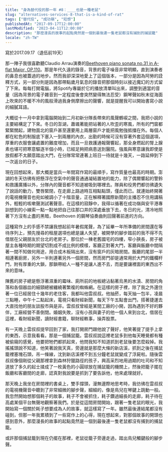 ```yaml
---
title: "身為替代役的那一年 #8：____也是一種老鼠"
slug: "alternatives-services-8-that-is-a-kind-of-rat"
tags: ["替代役", "成功嶺", "短想"]
publishedAt: "2017-09-17T12:00:00"
lastModified: "2023-04-11T12:00:00"
description: "那麼漫長的故事的起點竟然是一個到最後連一隻老鼠都沒有捕到的捕鼠籠"
locale: "zh-TW"
---
```


寫於2017.09.17（退伍前19天）

那一陣子我很喜歡聽Claudio Arrau演奏的[Beethoven piano sonata no.31 in A-flat Major, OP.110](https://open.spotify.com/track/3R03RtSKQ10DPPs73YEcBR?si=03b0017148ef45ae)。那是年代久遠的錄音，背景的電子噪音非常明顯，直到演奏者的鼻息也被蓋過的地步。然而我卻深深地愛上了這個版本，一部分是因為阿勞的詮釋方式，另一部分則是因為那帶點歲月氣息的錄音把那個時刻以接近魔幻的方式留了下來。每每打開電腦，將Spotify專屬於它的播放清單叫出來，調整到適當的音量（因為背景的電子雜音到一定程度後會突然變得無法忍受）鋼琴聲如秋末從海面上吹來的不暖不冷的風般滑過我身側摩擦出的聲響，就是提醒我可以開始書寫小說的細膩耳語。

大概從十一月中拿到電腦開始到二月初新分隊長帶來的風聲鶴唳之間，我把小說的主要結構定了下來。冬日的澎湖，蕭颯著能把站著的人吹歪的寒風，所有的門窗都緊緊關起，建物面北的窗戶甚至還要用上兩層窗戶才能把風勉強抵擋在外。每個人都在紅色的制服底下塞入一到兩層的內衣，出勤的時候可沒有穿著外套這個選項，厚重的衣服會讓處置的難度增加，而且一旦救護通報聲響起，那全身燃起的腎上腺素也堪可把寒意驅逐半個小時，已經足夠把病患送到醫院。強風與寒意讓我即使是放假都不太願意踏出大門，在分隊常常連著上班日一待就是十幾天，一路延伸到下一次返台的日子。

現在回想起來，那大概是當兵一年間寫作寫的最順手，寫作質量也最高的時期。澎湖的冬天彷彿有把懸浮在空氣中的聲音通通凝結置地的能力，除了偶爾響起的警鈴和救護廣播以外，分隊內的聲音都不知道被吸到哪裡去。隊員和役男們都彷彿遺失了說話的動力，雙唇緊閉，在走廊上路過時互相點點頭，僅此而已。就連始終開著的電視機聲音也宛如被調小了十階音量，正在解釋著國際新聞的主播忍不住用講稿外，輕輕的咳嗽聲測試著聲音。在這樣的寂靜中，我得以循著在成功嶺與安平港專訓想到的小線索一點一點地把自己往那口井的深處垂放下去，冬日的光，清冷地照著下方沒有止盡的黑暗，Beethoven 的鋼琴協奏曲則回聲著前進的方向。

這種寫作上的手感不禁讓我想起前年暑假尾聲，為了延畢一年所準備的房間還在等待序列上，預先搜尋的租屋選項也總是讓人失望，被開學的腳步踏前的我不得不先借居在父親朋友於台北的老房子。那位於一棟老舊國宅的四樓，窄小狹長，房子被屋主各種時期的期望切割成不成比例的模樣，客廳正對著大門，客廳與飯廳中間隔著一間不知做何用途，用合成木板隔出來，沒有窗戶的灰暗房間。飯廳的尾部一半相連著廚房，另外一半則連著另外一個房間，然而房門卻是通常用於大門的鐵欄杆門，附有厚重的大鎖，那鎖帶給人一種不是讓人進不去，而是要讓裡面的東西出不來的意味。

陳舊的房子總是懸浮著濕重的霉味、廁所前的地板總沾黏著烏黑的水漬、房間的角落和各個器皿的細頸總被纏繞著繁複的蜘蛛網。在這樣的房子裡，除了我之外還住著一位已經居住十幾年的老住客，我都叫他雲叔叔。他抽菸，每天抽一包半，凌晨三點睡，中午十二點起床，電視只看財經新聞，每天下午五點會出門，搭著捷運去大直找他的朋友談股市與是非。雲叔叔曾經是某間工廠的小開，因為遇到不好的夥伴，工廠經營不善倒閉。婚姻失敗，沒有小孩與妻子的他一個人來到台北，借居在這裡，看財經新聞，讀財經書籍，聊財經軼事，操弄股票。

有一天晚上雲叔叔提早回到了家，我打開房門跟他說了聲好，他笑著提了提手上拿的東西，示意我看看。那是一個捕鼠籠。雲叔叔說這裡老鼠多到他每天睡覺都有種被偷窺的感覺，他要把牠們都抓起來，他問我知不知道抓到老鼠後要怎麼殺掉。我搖搖頭說不知道，他笑著說我天真，旁邊就是那麼大條的新店溪，抓到之後在捕鼠籠裡塞塊石頭，吊一條線，沈到新店溪裡不到五分鐘老鼠就變成了浮屍啦。隨後雲叔叔像個剛從父親那裡拿到森林狩獵路徑的孩子，興高采烈地用過期的吐司和不知道放了多久的起士揉成了一枚黃色的小圓球放在捕鼠籠的機關上，然後把籠子擺在飯廳和客廳間的走廊，認真對我說要是抓到了要告訴他，他來處理就好。

那天晚上我坐在房間裡的書桌上，雙手撐頭，漫無邊際地思考時，我彷彿在雲叔叔的電視機聲音中聽到了非常細微的腳步聲，細細的，像是鳥兒在琴鍵上跳動一般。我忽然開始想那個耗子的故事，耗子不會被抓住，耗子鑽過細長的走廊，耗子待在高處某個平台無聲地觀察著我們。於是從這間房間開始，跟著一隻老鼠的眼光，我開始寫一個關於耗子想要成為人的故事，就這樣寫了一年。雖然最後連結尾都沒有碰到，但那一年我累積到了一些寫作上的心得，現在想起來，對那個故事的開頭也感到意外，那麼漫長的故事的起點竟然是一個到最後連一隻老鼠都沒有捕到的捕鼠籠。

或許那個捕鼠籠到現在仍擺在那裡，老鼠從籠子旁邊走過，踏出鳥兒觸鍵般的腳步聲。